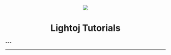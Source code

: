
<p align="center">
	<img src="https://github.com/Saurav-Paul/My-Wiki/blob/master/logo.png" align="center" >
</p>

<h1 align="center">Lightoj Tutorials</h1>
---

---

